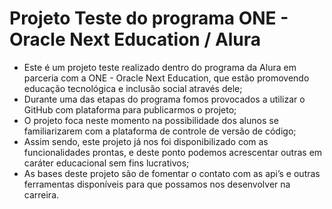 # Projeto Teste do programa ONE - Oracle Next Education / Alura

- Este é um projeto teste realizado dentro do programa da Alura em parceria com a ONE - Oracle Next Education, que estão promovendo educação tecnológica e inclusão social através dele;
- Durante uma das etapas do programa fomos provocados a utilizar o GitHub com plataforma para publicarmos o projeto;
- O projeto foca neste momento na possibilidade dos alunos se familiarizarem com a plataforma de controle de versão de código;
- Assim sendo, este projeto já nos foi disponibilizado com as funcionalidades prontas, e deste ponto podemos acrescentar outras em caráter educacional sem fins lucrativos;
- As bases deste projeto são de fomentar o contato com as api’s e outras ferramentas disponíveis para que possamos nos desenvolver na carreira.

